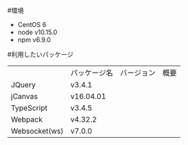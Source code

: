 #環境
<ul>
  <li>CentOS 6</li>
  <li>node v10.15.0</li>
  <li>npm  v6.9.0</li>
</ul>

#利用したいパッケージ
<table>
  <th><td>パッケージ名</td><td>バージョン</td><td>概要</td></th>
  <tr><td>JQuery</td><td>v3.4.1</td><td></tr></tr>
  <tr><td>jCanvas</td><td>v16.04.01</td><td></td></tr>
  <tr><td>TypeScript</td><td>v3.4.5</td><td></td></tr>
  <tr><td>Webpack</td><td>v4.32.2</td></td></td></tr>
  <tr><td>Websocket(ws)</td><td>v7.0.0</td><td></td></tr>
</table>



